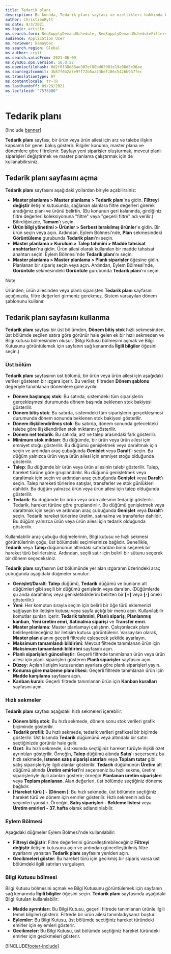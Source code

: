```yaml
---
title: Tedarik planı
description: Bu konuda, Tedarik planı sayfası ve özellikleri hakkında bilgi sağlanmaktadır.
author: ChristianRytt
ms.date: 9/3/2021
ms.topic: article
ms.search.form: ReqSupplyDemandSchedule, ReqSupplyDemandScheduleFilters, ReqSupplyDemandItemDetails, ReqTransFuturesActionsPart, ReqSupplyDemandOverviewLegendPart
audience: Application User
ms.reviewer: kamaybac
ms.search.region: Global
ms.author: crytt
ms.search.validFrom: 2021-06-09
ms.dyn365.ops.version: 10.0.22
ms.openlocfilehash: 0d2f0f38d86ae307ef80bd02901e19a08d5e30ae
ms.sourcegitcommit: 3b87f042a7e97f72b5aa73bef186c5426b937fec
ms.translationtype: HT
ms.contentlocale: tr-TR
ms.lasthandoff: 09/29/2021
ms.locfileid: "7578380"
---
```

# <a name="supply-schedule"></a>Tedarik planı

[!include [banner](../includes/banner.md)]

**Tedarik planı** sayfası, bir ürün veya ürün ailesi için arz ve talebe ilişkin kapsamlı bir genel bakış gösterir. Bilgiler konuma, master plana ve dönemlere göre filtrelenir. Sayfayı yeni siparişler oluşturmak, mevcut planlı siparişleri değiştirmek ve master planlama çalıştırmak için de kullanabilirsiniz.

## <a name="open-the-supply-schedule-page"></a>Tedarik planı sayfasını açma

**Tedarik planı** sayfasını aşağıdaki yollardan biriyle açabilirsiniz:

- **Master planlama \> Master planlama \> Tedarik planı**'na gidin. **Filtreyi değiştir** iletişim kutusunda, sağlanan alanlara filtre değerleri girerek aradığınız planı ve ürünü belirtin. (Bu konunun geri kalanında, girdiğiniz filtre değerleri koleksiyonuna "filtre" veya "geçerli filtre" adı verilir.) Bitirdiğinizde, **Tamam**'ı seçin.
- **Ürün bilgi yönetimi \> Ürünler \> Serbest bırakılmış ürünler**'e gidin. Bir ürün seçin veya açın. Ardından, Eylem Bölmesi'nde, **Plan** sekmesindeki **Görüntüleme** gurubunda **Tedarik planı**'nı seçin.
- **Master planlama \> Kurulum \> Talep tahmini \> Madde tahsisat anahtarları**'na gidin. Ürün ailesi olarak kullanılan bir madde tahsisat anahtarı seçin. Eylem Bölmesi'nde **Tedarik planı**'nı seçin.
- **Master planlama \> Master planlama \> Planlı siparişler** öğesine gidin. Planlanan bir sipariş seçin veya açın. Ardından, Eylem Bölmesi'nde, **Görüntüle** sekmesindeki **Görüntüle** gurubunda **Tedarik planı**'nı seçin.

> [!NOTE]
> Üründen, ürün ailesinden veya planlı siparişten **Tedarik planı** sayfasını açtığınızda, filtre değerleri girmeniz gerekmez. Sistem varsayılan dönem şablonunu kullanır.

## <a name="use-the-supply-schedule-page"></a>Tedarik planı sayfasını kullanma

**Tedarik planı** sayfası bir üst bölümden, **Dönem bitiş stok** hızlı sekmesinden, üst bölümde seçilen satıra göre görünür hale gelen ek bir hızlı sekmeden ve Bilgi kutusu bölmesinden oluşur. (Bilgi Kutusu bölmesini açmak ve Bilgi Kutusunu görüntülemek için sayfanın sağ kenarında **İlgili bilgiler** öğesini seçin.)

### <a name="upper-section"></a>Üst bölüm

**Tedarik planı** sayfasının üst bölümü, bir ürün veya ürün ailesi için aşağıdaki verileri gösteren bir ızgara içerir. Bu veriler, filtreden **Dönem şablonu** değeriyle tanımlanan dönemlere göre ayrılır.

- **Dönem başlangıç stok**: Bu satırda, sistemdeki tüm siparişlerin gerçekleşmesi durumunda dönem başında beklenen stok bakiyesi gösterilir.
- **Dönem bitiş stok**: Bu satırda, sistemdeki tüm siparişlerin gerçekleşmesi durumunda dönem sonunda beklenen stok bakiyesi gösterilir.
- **Dönem ilişkilendirilmiş stok**: Bu satırda, dönem sonunda gelecekteki talebe göre ilişkilendirilen stok miktarını gösterilir.
- **Dönem net tedarik**: Bu satırda, arz ve talep arasındaki fark gösterilir.
- **Minimum stok miktarı**: Bu düğümde, bir ürün veya ürün ailesi için emniyet stoğu gösterilir. Bu düğümü genişletmek veya daraltmak için seçin ve ardından araç çubuğunda **Genişlet** veya **Daralt**'ı seçin. Bu düğüm yalnızca ürün veya ürün ailesi için emniyet stoğu olduğunda gösterilir.
- **Talep**: Bu düğümde bir ürün veya ürün ailesinin talebi gösterilir. Talep, hareket türüne göre gruplandırılır. Bu düğümü genişletmek veya daraltmak için seçin ve ardından araç çubuğunda **Genişlet** veya **Daralt**'ı seçin. Talep hareketi türlerine satışlar, transferler ve stok günlükleri dahildir. Bu düğüm yalnızca ürün veya ürün ailesi için talep olduğunda gösterilir.
- **Tedarik**: Bu düğümde bir ürün veya ürün ailesinin tedariği gösterilir. Tedarik, hareket türüne göre gruplandırılır. Bu düğümü genişletmek veya daraltmak için seçin ve ardından araç çubuğunda **Genişlet** veya **Daralt**'ı seçin. Tedarik hareket türlerine üretim, satınalma ve transferler dahildir. Bu düğüm yalnızca ürün veya ürün ailesi için tedarik olduğunda gösterilir.

Kullanılabilir araç çubuğu düğmelerinin, Bilgi kutusu ve hızlı sekmesi görüntülerinin çoğu, üst bölümdeki seçimlerinize bağlıdır. Genellikle, **Tedarik** veya **Talep** düğümünün altındaki satırlardan birini seçerek bir hareket türü belirlersiniz. Ardından, seçili satır için belirli bir sütunu seçerek bir dönem seçeceksiniz.

**Tedarik planı** sayfasının üst bölümünde yer alan ızgaranın üzerindeki araç çubuğunda aşağıdaki düğmeler sunulur:

- **Genişlet/Daralt**: **Talep** düğümü, **Tedarik** düğümü ve bunların alt düğümleri gibi seçili bir düğümü genişletin veya daraltın. (Düğümlerde şu anda daraltılmış veya genişletildiklerini belirten bir **\[+\]** veya **\[-\]** öneki gösterilir.)
- **Yeni**: Her komutun sırayla seçim için belirli bir öğe türü eklemenizi sağlayan bir iletişim kutusu veya sayfa açtığı bir menü açın. Kullanılabilir komutlar şunları içerir: **Tedarik tahmini**, **Planlı sipariş**, **Planlanmış kanban**, **Yeni üretim emri**, **Satınalma siparişi** ve **Transfer emri**.
- **Master planlama**: Master planlamayı çalıştırın. Çalıştırılacak planı belirleyebileceğiniz bir iletişim kutusu görüntülenir. Varsayılan olarak, **Master plan** alanını geçerli filtreyle eşleşecek şekilde ayarlayın.
- **Maksimum tamamlandı bildirimi**: Mevcut filtrede tanımlanan ürün için **Maksimum tamamlandı bildirimi** sayfasını açın.
- **Planlı siparişleri güncelleştir**: Geçerli filtrede tanımlanan ürün veya ürün ailesi için planlı siparişleri gösteren **Planlı siparişler** sayfasını açın.
- **Düzey**: Açılan iletişim kutusundan ayarlara göre planlı siparişleri yayın.
- **Konuma göre malzeme planı ilkesi**: Geçerli filtrede tanımlanan ürün için **Madde karşılama** sayfasını açın.
- **Kanban kuralı**: Geçerli filtrede tanımlanan ürün için **Kanban kuralları** sayfasını açın.

### <a name="fasttabs"></a>Hızlı sekmeler

**Tedarik planı** sayfası aşağıdaki hızlı sekmeleri içerebilir:

- **Dönem bitiş stok**: Bu hızlı sekmede, dönem sonu stok verileri grafik biçiminde gösterilir.
- **Tedarik profili**: Bu hızlı sekmede, tedarik verileri grafiksel bir biçimde gösterilir. Üst kısımda **Tedarik** düğümünü veya altındaki bir satırı seçtiğinizde görünür hale gelir.
- **Özet**: Bu hızlı sekmede, üst kısımda seçtiğiniz hareket türüyle ilişkili özet ayrıntıları gösterilir. Örneğin, **Talep** düğümü altında **Satış**'ı seçerseniz bu hızlı sekmede, **İstenen satış siparişi satırları** veya **Toplam tutar** gibi satış siparişleriyle ilgili alanlar gösterilir. **Tedarik** düğümünün **Üretim** alt düğümü altında **Üretim emirleri**'ni seçerseniz bu hızlı sekme, üretim siparişleriyle ilgili alanları gösterir; örneğin **Planlanan üretim siparişleri** veya **Toplam planlanan**. Alan değerleri, üst bölümde seçtiğiniz döneme bağlıdır. 
- **\[Hareket türü \] - \[Dönem \]**: Bu hızlı sekmede, üst bölümde seçtiğiniz hareket türü ve dönem için emirler gösterilir. Hızlı sekmenin adı bu seçimleri yansıtır. Örneğin, **Satış siparişleri - Bekleme listesi** veya **Üretim emirleri - 37. hafta** olarak adlandırılabilir.

### <a name="action-pane"></a>Eylem Bölmesi

Aşağıdaki düğmeler Eylem Bölmesi'nde kullanılabilir:

- **Filtreyi değiştir**: Filtre değerlerini güncelleştirebileceğiniz **Filtreyi değiştir** iletişim kutusunu açın ve ardından güncelleştirilmiş filtre ayarlarını yansıtan **Tedarik planı** sayfasını yeniden açın.
- **Gecikmeleri göster**: Bu hareket türü için gecikmiş bir sipariş varsa üst bölümdeki ilgili satırları vurgulayın.

### <a name="factbox-pane"></a>Bilgi Kutusu bölmesi

Bilgi Kutusu bölmesini açmak ve Bilgi Kutusunu görüntülemek için sayfanın sağ kenarında **İlgili bilgiler** öğesini seçin. **Tedarik planı** sayfasında aşağıdaki Bilgi Kutuları kullanılabilir:

- **Madde ayrıntıları**: Bu Bilgi Kutusu, geçerli filtrede tanımlanan ürünle ilgili temel bilgileri gösterir. Filtrede bir ürün ailesi tanımladıysanız boştur.
- **Eylemler**: Bu Bilgi Kutusu, üst bölümde seçtiğiniz hareket türündeki emirler için eylemleri gösterir.
- **Gecikmeler**: Bu Bilgi Kutusu, üst bölümde seçtiğiniz hareket türündeki emirler için gecikmeleri gösterir.

[!INCLUDE[footer-include](../../includes/footer-banner.md)]
